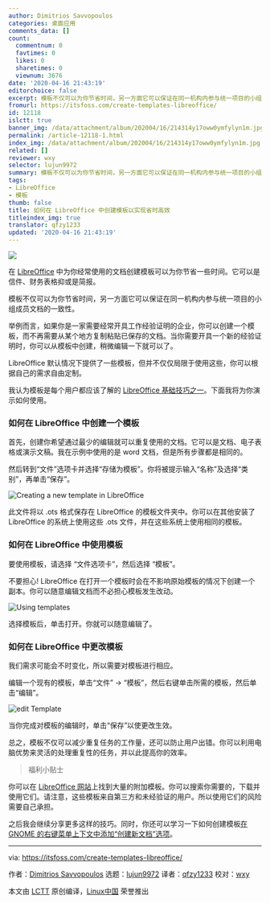 ```yaml
---
author: Dimitrios Savvopoulos
categories: 桌面应用
comments_data: []
count:
  commentnum: 0
  favtimes: 0
  likes: 0
  sharetimes: 0
  viewnum: 3676
date: '2020-04-16 21:43:19'
editorchoice: false
excerpt: 模板不仅可以为你节省时间，另一方面它可以保证在同一机构内参与统一项目的小组成员文档的一致性。
fromurl: https://itsfoss.com/create-templates-libreoffice/
id: 12118
islctt: true
banner_img: /data/attachment/album/202004/16/214314y17oww0ymfylyn1m.jpg
permalink: /article-12118-1.html
index_img: /data/attachment/album/202004/16/214314y17oww0ymfylyn1m.jpg.thumb.jpg
related: []
reviewer: wxy
selector: lujun9972
summary: 模板不仅可以为你节省时间，另一方面它可以保证在同一机构内参与统一项目的小组成员文档的一致性。
tags:
- LibreOffice
- 模板
thumb: false
title: 如何在 LibreOffice 中创建模板以实现省时高效
titleindex_img: true
translator: qfzy1233
updated: '2020-04-16 21:43:19'
---
```


![](/data/attachment/album/202004/16/214314y17oww0ymfylyn1m.jpg)


在 [LibreOffice](https://www.libreoffice.org/) 中为你经常使用的文档创建模板可以为你节省一些时间。它可以是信件、财务表格抑或是简报。


模板不仅可以为你节省时间，另一方面它可以保证在同一机构内参与统一项目的小组成员文档的一致性。


举例而言，如果你是一家需要经常开具工作经验证明的企业，你可以创建一个模板，而不再需要从某个地方复制粘贴已保存的文档。当你需要开具一个新的经验证明时，你可以从模板中创建，稍微编辑一下就可以了。


LibreOffice 默认情况下提供了一些模板，但并不仅仅局限于使用这些，你可以根据自己的需求自由定制。


我认为模板是每个用户都应该了解的 [LibreOffice 基础技巧之一](https://itsfoss.com/libreoffice-tips/)。下面我将为你演示如何使用。


### 如何在 LibreOffice 中创建一个模板


首先，创建你希望通过最少的编辑就可以重复使用的文档。它可以是文档、电子表格或演示文稿。我在示例中使用的是 word 文档，但是所有步骤都是相同的。


然后转到“文件”选项卡并选择“存储为模板”。你将被提示输入“名称”及选择“类别”，再单击“保存”。


![Creating a new template in LibreOffice](/data/attachment/album/202004/16/214324nqoahn8o6ros1rqt.png)


此文件将以 .ots 格式保存在 LibreOffice 的模板文件夹中。你可以在其他安装了 LibreOffice 的系统上使用这些 .ots 文件，并在这些系统上使用相同的模板。


### 如何在 LibreOffice 中使用模板


要使用模板，请选择 “文件选项卡”，然后选择 “模板”。


不要担心! LibreOffice 在打开一个模板时会在不影响原始模板的情况下创建一个副本。你可以随意编辑文档而不必担心模板发生改动。


![Using templates](/data/attachment/album/202004/16/214336cm76puol4mposp7m.png)


选择模板后，单击打开。你就可以随意编辑了。


### 如何在 LibreOffice 中更改模板


我们需求可能会不时变化，所以需要对模板进行相应。


编辑一个现有的模板，单击“文件” -> “模板”，然后右键单击所需的模板，然后单击“编辑”。


![edit Template](/data/attachment/album/202004/16/214339rp4es4jjkpjmjemu.png)


当你完成对模板的编辑时，单击“保存”以使更改生效。


总之，模板不仅可以减少重复任务的工作量，还可以防止用户出错。你可以利用电脑优势来灵活的处理重复性的任务，并以此提高你的效率。



> 
> 福利小贴士
> 
> 
> 


你可以在 [LibreOffice 网站](https://extensions.libreoffice.org/templates)上找到大量的附加模板。你可以搜索你需要的，下载并使用它们。请注意，这些模板来自第三方和未经验证的用户。所以使用它们的风险需要自己承担。


之后我会继续分享更多这样的技巧。同时，你还可以学习一下如何创建模板[在 GNOME 的右键菜单上下文中添加“创建新文档”选项](https://itsfoss.com/add-new-document-option/)。




---


via: <https://itsfoss.com/create-templates-libreoffice/>


作者：[Dimitrios Savvopoulos](https://itsfoss.com/author/dimitrios/) 选题：[lujun9972](https://github.com/lujun9972) 译者：[qfzy1233](https://github.com/qfzy1233) 校对：[wxy](https://github.com/wxy)


本文由 [LCTT](https://github.com/LCTT/TranslateProject) 原创编译，[Linux中国](https://linux.cn/) 荣誉推出